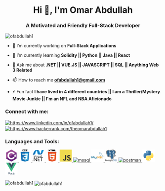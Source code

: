 
<h1 align="center">Hi 👋, I'm Omar Abdullah</h1>
<h3 align="center">A Motivated and Friendly Full-Stack Developer</h3>


<p align="left"> <img src="https://komarev.com/ghpvc/?username=ofabdullah1&label=Profile%20views&color=0e75b6&style=flat" alt="ofabdullah1" /> </p>

- 🔭 I’m currently working on **Full-Stack Applications**

- 🌱 I’m currently learning **Solidity || Python || Java || React**

- 💬 Ask me about **.NET || VUE.JS || JAVASCRIPT || SQL || Anything Web 3 Related**

- 📫 How to reach me **ofabdullah1@gmail.com**

- ⚡ Fun fact **I have lived in 4 different countries || I am a Thriller/Mystery Movie Junkie || I'm an NFL and NBA Aficionado**

<h3 align="left">Connect with me:</h3>
<p align="left">
<a href="https://linkedin.com/in/https://www.linkedin.com/in/ofabdullah1/" target="blank"><img align="center" src="https://raw.githubusercontent.com/rahuldkjain/github-profile-readme-generator/master/src/images/icons/Social/linked-in-alt.svg" alt="https://www.linkedin.com/in/ofabdullah1/" height="30" width="40" /></a>
<a href="https://www.hackerrank.com/https://www.hackerrank.com/theomarabdullah1" target="blank"><img align="center" src="https://raw.githubusercontent.com/rahuldkjain/github-profile-readme-generator/master/src/images/icons/Social/hackerrank.svg" alt="https://www.hackerrank.com/theomarabdullah1" height="30" width="40" /></a>
</p>

<h3 align="left">Languages and Tools:</h3>
<p align="left"> <a href="https://www.w3schools.com/cs/" target="_blank" rel="noreferrer"> <img src="https://raw.githubusercontent.com/devicons/devicon/master/icons/csharp/csharp-original.svg" alt="csharp" width="40" height="40"/> </a> <a href="https://www.w3schools.com/css/" target="_blank" rel="noreferrer"> <img src="https://raw.githubusercontent.com/devicons/devicon/master/icons/css3/css3-original-wordmark.svg" alt="css3" width="40" height="40"/> </a> <a href="https://dotnet.microsoft.com/" target="_blank" rel="noreferrer"> <img src="https://raw.githubusercontent.com/devicons/devicon/master/icons/dot-net/dot-net-original-wordmark.svg" alt="dotnet" width="40" height="40"/> </a> <a href="https://www.w3.org/html/" target="_blank" rel="noreferrer"> <img src="https://raw.githubusercontent.com/devicons/devicon/master/icons/html5/html5-original-wordmark.svg" alt="html5" width="40" height="40"/> </a> <a href="https://developer.mozilla.org/en-US/docs/Web/JavaScript" target="_blank" rel="noreferrer"> <img src="https://raw.githubusercontent.com/devicons/devicon/master/icons/javascript/javascript-original.svg" alt="javascript" width="40" height="40"/> </a> <a href="https://www.microsoft.com/en-us/sql-server" target="_blank" rel="noreferrer"> <img src="https://www.svgrepo.com/show/303229/microsoft-sql-server-logo.svg" alt="mssql" width="40" height="40"/> </a> <a href="https://www.mysql.com/" target="_blank" rel="noreferrer"> <img src="https://raw.githubusercontent.com/devicons/devicon/master/icons/mysql/mysql-original-wordmark.svg" alt="mysql" width="40" height="40"/> </a> <a href="https://www.postgresql.org" target="_blank" rel="noreferrer"> <img src="https://raw.githubusercontent.com/devicons/devicon/master/icons/postgresql/postgresql-original-wordmark.svg" alt="postgresql" width="40" height="40"/> </a> <a href="https://postman.com" target="_blank" rel="noreferrer"> <img src="https://www.vectorlogo.zone/logos/getpostman/getpostman-icon.svg" alt="postman" width="40" height="40"/> </a> <a href="https://www.python.org" target="_blank" rel="noreferrer"> <img src="https://raw.githubusercontent.com/devicons/devicon/master/icons/python/python-original.svg" alt="python" width="40" height="40"/> </a> <a href="https://vuejs.org/" target="_blank" rel="noreferrer"> <img src="https://raw.githubusercontent.com/devicons/devicon/master/icons/vuejs/vuejs-original-wordmark.svg" alt="vuejs" width="40" height="40"/> </a> </p>

<p><img align="left" src="https://github-readme-stats.vercel.app/api/top-langs?username=ofabdullah1&show_icons=true&locale=en&layout=compact" alt="ofabdullah1" /></p>

<p>&nbsp;<img align="center" src="https://github-readme-stats.vercel.app/api?username=ofabdullah1&show_icons=true&locale=en" alt="ofabdullah1" /></p>
